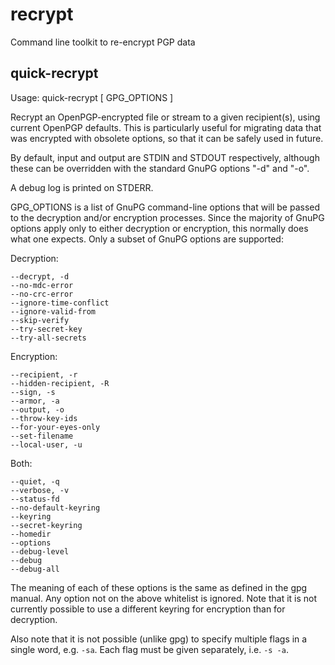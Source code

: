 # recrypt
Command line toolkit to re-encrypt PGP data

## quick-recrypt

Usage: quick-recrypt [ GPG_OPTIONS ]

Recrypt an OpenPGP-encrypted file or stream to a given recipient(s), using
current OpenPGP defaults. This is particularly useful for migrating data that
was encrypted with obsolete options, so that it can be safely used in future.

By default, input and output are STDIN and STDOUT respectively, although these
can be overridden with the standard GnuPG options "-d" and "-o".

A debug log is printed on STDERR.

GPG_OPTIONS is a list of GnuPG command-line options that will be passed to the
decryption and/or encryption processes. Since the majority of GnuPG options
apply only to either decryption or encryption, this normally does what one
expects. Only a subset of GnuPG options are supported:

Decryption:

    --decrypt, -d
    --no-mdc-error
    --no-crc-error
    --ignore-time-conflict
    --ignore-valid-from
    --skip-verify
    --try-secret-key
    --try-all-secrets

Encryption:

    --recipient, -r
    --hidden-recipient, -R
    --sign, -s
    --armor, -a
    --output, -o
    --throw-key-ids
    --for-your-eyes-only
    --set-filename
    --local-user, -u

Both:

    --quiet, -q
    --verbose, -v
    --status-fd
    --no-default-keyring
    --keyring
    --secret-keyring
    --homedir
    --options
    --debug-level
    --debug
    --debug-all

The meaning of each of these options is the same as defined in the gpg manual.
Any option not on the above whitelist is ignored. Note that it is not currently
possible to use a different keyring for encryption than for decryption.

Also note that it is not possible (unlike gpg) to specify multiple flags in
a single word, e.g. `-sa`. Each flag must be given separately, i.e. `-s -a`.
